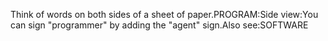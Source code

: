 Think of words on both sides of a sheet of paper.PROGRAM:Side view:You can sign "programmer" by adding the "agent" sign.Also see:SOFTWARE